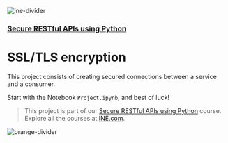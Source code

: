 ![ine-divider](https://user-images.githubusercontent.com/7065401/92672068-398e8080-f2ee-11ea-82d6-ad53f7feb5c0.png)

### [Secure RESTful APIs using Python](https://my.ine.com/course/secure-restful-apis-using-python/2f85f9e2-2dc8-4a87-8ee3-57dea3eb9b9d)

# SSL/TLS encryption

This project consists of creating secured connections between a service and a consumer.

Start with the Notebook `Project.ipynb`, and best of luck!

> This project is part of our [Secure RESTful APIs using Python](https://my.ine.com/course/secure-restful-apis-using-python/2f85f9e2-2dc8-4a87-8ee3-57dea3eb9b9d) course. Explore all the courses at [INE.com](https://ine.com/).

![orange-divider](https://user-images.githubusercontent.com/7065401/92672455-187a5f80-f2ef-11ea-890c-40be9474f7b7.png)